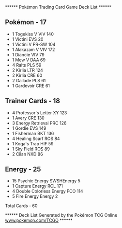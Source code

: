 ****** Pokémon Trading Card Game Deck List ******

## Pokémon - 17

* 1 Togekiss V VIV 140
* 1 Victini EVS 20
* 1 Victini V PR-SW 104
* 1 Alakazam V VIV 172
* 1 Diancie VIV 79
* 1 Mew V DAA 69
* 4 Ralts PLS 59
* 2 Kirlia LTR 124
* 2 Kirlia CRE 60
* 2 Gallade PLS 61
* 1 Gardevoir CRE 61

## Trainer Cards - 18

* 4 Professor's Letter XY 123
* 1 Avery CRE 130
* 3 Energy Retrieval PRC 126
* 1 Gordie EVS 149
* 1 Fisherman BKT 136
* 4 Healing Scarf ROS 84
* 1 Koga's Trap HIF 59
* 1 Sky Field ROS 89
* 2 Cilan NXD 86

## Energy - 25

* 15 Psychic Energy SWSHEnergy 5
* 1 Capture Energy RCL 171
* 4 Double Colorless Energy FCO 114
* 5 Fire Energy Energy 2

Total Cards - 60

****** Deck List Generated by the Pokémon TCG Online www.pokemon.com/TCGO ******